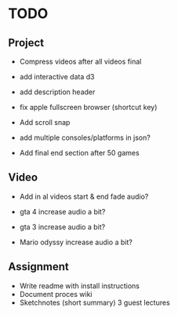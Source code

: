 # TODO

## Project

+ Compress videos after all videos final

+ add interactive data d3
+ add description header
+ fix apple fullscreen browser (shortcut key)
+ Add scroll snap
+ add multiple consoles/platforms in json?
+ Add final end section after 50 games

## Video

- Add in al videos start & end fade audio?

- gta 4 increase audio a bit?
- gta 3 increase audio a bit?
- Mario odyssy increase audio a bit?

## Assignment

+ Write readme with install instructions
+ Document proces wiki
+ Sketchnotes (short summary) 3 guest lectures
